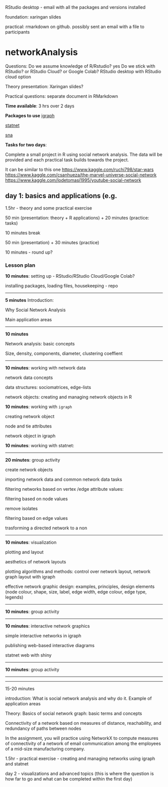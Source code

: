 RStudio desktop - email with all the packages and versions installed

foundation: xaringan slides

practical: rmarkdown on github. possibly sent an email with a file to participants



# networkAnalysis

Questions: Do we assume knowledge of R/Rstudio? yes
Do we stick with RStudio? or RStudio Cloud? or Google Colab? RStudio desktop with RStudio cloud option

Theory presentation: Xaringan slides? 

Practical questions: separate document in RMarkdown 

**Time available**: 3 hrs over 2 days

**Packages to use**
[igraph](https://igraph.org/r/)

[statnet](https://cran.r-project.org/web/packages/statnet/)

[sna](https://cran.r-project.org/web/packages/sna/)

**Tasks for two days**:

Complete a small project in R using social network analysis.
The data will be provided and each practical task builds towards the project. 

It can be similar to this one
https://www.kaggle.com/ruchi798/star-wars
https://www.kaggle.com/csanhueza/the-marvel-universe-social-network
https://www.kaggle.com/lodetomasi1995/youtube-social-network



## **day 1**: basics and applications (e.g. 

1.5hr - theory and some practical exercise

50 min (presentation: theory + R applications) + 20 minutes (practice: tasks)

10 minutes break

50 min (presentation) + 30 minutes (practice)

10 minutes - round up?



### Lesson plan

**10 minutes**: setting up - RStudio/RStudio Cloud/Google Colab?

installing packages, loading files, housekeeping - repo

---------

**5 minutes**
Introduction:

Why Social Network Analysis

Main application areas

---------

**10 minutes**

Network analysis: basic concepts

Size, density, components, diameter, clustering coeffient

---------

**10 minutes**: working with network data

network data concepts

data structures: sociomatrices, edge-lists

network objects: creating and managing network objects in R

**10 minutes**: working with `igraph`

creating network object

node and tie attributes

network object in igraph

**10 minutes**: working with statnet: 

---------

**20 minutes**: group activity

create network objects

importing network data and common network data tasks

filtering networks based on vertex /edge attribute values:

  filtering based on node values

  remove isolates
  
  filtering based on edge values
  
  trasforming a directed network to a non

---------

**10 minutes**: visualization

plotting and layout

aesthetics of network layouts

plotting algorithms and methods: control over network layout, network graph layout with igraph

effective network graphic design: examples, principles, design elements (node colour, shape, size, label, edge width, edge colour, edge type, legends)

---------

**10 minutes**: group activity

---------

**10 minutes**: interactive network graphics

simple interactive networks in igraph

publishing web-based interactive diagrams

statnet web with shiny

---------

**10 minutes**: group activity

---------



---------
15-20 minutes

introduction:
What is social network analysis and why do it. Example of application areas

Theory: Basics of social network graph: basic terms and concepts

Connectivity of a network based on measures of distance, reachability, and redundancy of paths between nodes

In the assignment, you will practice using NetworkX to compute measures of connectivity of a network of email communication among the employees of a mid-size manufacturing company.



1.5hr - practical exercise - creating and managing networks using igraph and statnet




day 2 - visualizations and advanced topics (this is where the question is how far to go and what can be completed within the first day)
